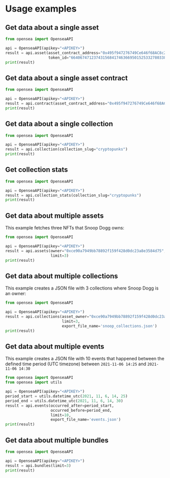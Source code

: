 # Usage examples

## Get data about a single asset
```python
from opensea import OpenseaAPI

api = OpenseaAPI(apikey="<APIKEY>")
result = api.asset(asset_contract_address="0x495f947276749Ce646f68AC8c248420045cb7b5e",
                   token_id="66406747123743156841746366950152533278033835913591691491127082341586364792833")
print(result)
```

## Get data about a single asset contract
```python
from opensea import OpenseaAPI

api = OpenseaAPI(apikey="<APIKEY>")
result = api.contract(asset_contract_address="0x495f947276749Ce646f68AC8c248420045cb7b5e")
print(result)
```

## Get data about a single collection
```python
from opensea import OpenseaAPI

api = OpenseaAPI(apikey="<APIKEY>")
result = api.collection(collection_slug="cryptopunks")
print(result)
```

## Get collection stats
```python
from opensea import OpenseaAPI

api = OpenseaAPI(apikey="<APIKEY>")
result = api.collection_stats(collection_slug="cryptopunks")
print(result)
```

## Get data about multiple assets 
This example fetches three NFTs that Snoop Dogg owns:
```python
from opensea import OpenseaAPI

api = OpenseaAPI(apikey="<APIKEY>")
result = api.assets(owner="0xce90a7949bb78892f159f428d0dc23a8e3584d75",
                    limit=3)
print(result)
```

## Get data about multiple collections
This example creates a JSON file with 3 collections where Snoop Dogg is an owner:
```python
from opensea import OpenseaAPI

api = OpenseaAPI(apikey="<APIKEY>")
result = api.collections(asset_owner="0xce90a7949bb78892f159f428d0dc23a8e3584d75",
                         limit=3,
                         export_file_name='snoop_collections.json')
print(result)
```
     
## Get data about multiple events
This example creates a JSON file with 10 events that happened between the 
defined time period (UTC timezone) between `2021-11-06 14:25` and `2021-11-06 14:30`
```python
from opensea import OpenseaAPI
from opensea import utils

api = OpenseaAPI(apikey="<APIKEY>")
period_start = utils.datetime_utc(2021, 11, 6, 14, 25)
period_end = utils.datetime_utc(2021, 11, 6, 14, 30)
result = api.events(occurred_after=period_start,
                    occurred_before=period_end,
                    limit=10,
                    export_file_name='events.json')
print(result)
```

## Get data about multiple bundles    
```python
from opensea import OpenseaAPI

api = OpenseaAPI(apikey="<APIKEY>")
result = api.bundles(limit=3)
print(result)
```
